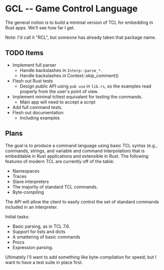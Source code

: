 # GCL -- Game Control Language

The general notion is to build a minimal version of TCL for embedding in Rust
apps.  We'll see how far I get.

Note: I'd call it "RCL", but someone has already taken that package name.

## TODO Items

* Implement full parser
  * Handle backslashes in `Interp::parse_*`.
  * Handle backslashes in Context::skip_comment()
* Flesh out Rust tests
  * Design public API using `pub use` in `lib.rs`, so the examples read
    properly from the user's point of view.
* Implement minimal tcltest equivalent for testing the commands.
  * Main app will need to accept a script
* Add full command tests.
* Flesh out documentation
  * Including examples  

## Plans

The goal is to produce a command language using basic TCL syntax
(e.g., commands, strings, and variable and command interpolation) that is
embeddable in Rust applications and extensible in Rust. The following
features of modern TCL are currently off of the table:

* Namespaces
* Traces
* Slave interpreters
* The majority of standard TCL commands.
* Byte-compiling

The API will allow the client to easily control the set of standard
commands included in an interpreter.

Initial tasks:

* Basic parsing, as in TCL 7.6.
* Support for lists and dicts
* A smattering of basic commands
* Procs
* Expression parsing.

Ultimately I'll want to add something like byte-compilation for speed; but
I want to have a test suite in place first.
